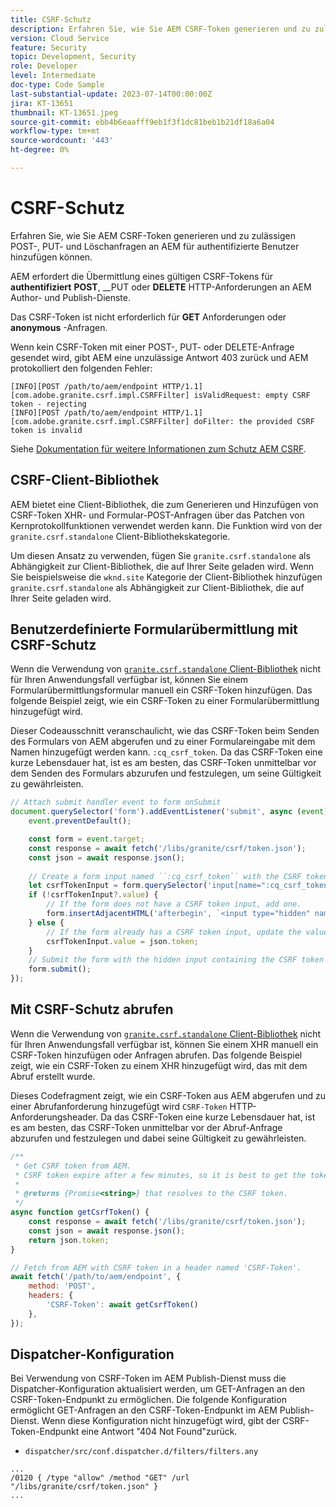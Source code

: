 ```yaml
---
title: CSRF-Schutz
description: Erfahren Sie, wie Sie AEM CSRF-Token generieren und zu zulässigen POST-, PUT- und Löschanfragen an AEM für authentifizierte Benutzer hinzufügen können.
version: Cloud Service
feature: Security
topic: Development, Security
role: Developer
level: Intermediate
doc-type: Code Sample
last-substantial-update: 2023-07-14T00:00:00Z
jira: KT-13651
thumbnail: KT-13651.jpeg
source-git-commit: ebb4b6eaafff9eb1f3f1dc81beb1b21df18a6a04
workflow-type: tm+mt
source-wordcount: '443'
ht-degree: 0%

---
```



# CSRF-Schutz

Erfahren Sie, wie Sie AEM CSRF-Token generieren und zu zulässigen POST-, PUT- und Löschanfragen an AEM für authentifizierte Benutzer hinzufügen können.

AEM erfordert die Übermittlung eines gültigen CSRF-Tokens für __authentifiziert__ __POST__, __PUT oder __DELETE__ HTTP-Anforderungen an AEM Author- und Publish-Dienste.

Das CSRF-Token ist nicht erforderlich für __GET__ Anforderungen oder __anonymous__ -Anfragen.

Wenn kein CSRF-Token mit einer POST-, PUT- oder DELETE-Anfrage gesendet wird, gibt AEM eine unzulässige Antwort 403 zurück und AEM protokolliert den folgenden Fehler:

```log
[INFO][POST /path/to/aem/endpoint HTTP/1.1][com.adobe.granite.csrf.impl.CSRFFilter] isValidRequest: empty CSRF token - rejecting
[INFO][POST /path/to/aem/endpoint HTTP/1.1][com.adobe.granite.csrf.impl.CSRFFilter] doFilter: the provided CSRF token is invalid
```

Siehe [Dokumentation für weitere Informationen zum Schutz AEM CSRF](https://experienceleague.adobe.com/docs/experience-manager-65/developing/introduction/csrf-protection.html).


## CSRF-Client-Bibliothek

AEM bietet eine Client-Bibliothek, die zum Generieren und Hinzufügen von CSRF-Token XHR- und Formular-POST-Anfragen über das Patchen von Kernprotokollfunktionen verwendet werden kann. Die Funktion wird von der `granite.csrf.standalone` Client-Bibliothekskategorie.

Um diesen Ansatz zu verwenden, fügen Sie `granite.csrf.standalone` als Abhängigkeit zur Client-Bibliothek, die auf Ihrer Seite geladen wird. Wenn Sie beispielsweise die `wknd.site` Kategorie der Client-Bibliothek hinzufügen `granite.csrf.standalone` als Abhängigkeit zur Client-Bibliothek, die auf Ihrer Seite geladen wird.

## Benutzerdefinierte Formularübermittlung mit CSRF-Schutz

Wenn die Verwendung von [`granite.csrf.standalone` Client-Bibliothek](#csrf-client-library) nicht für Ihren Anwendungsfall verfügbar ist, können Sie einem Formularübermittlungsformular manuell ein CSRF-Token hinzufügen. Das folgende Beispiel zeigt, wie ein CSRF-Token zu einer Formularübermittlung hinzugefügt wird.

Dieser Codeausschnitt veranschaulicht, wie das CSRF-Token beim Senden des Formulars von AEM abgerufen und zu einer Formulareingabe mit dem Namen hinzugefügt werden kann. `:cq_csrf_token`. Da das CSRF-Token eine kurze Lebensdauer hat, ist es am besten, das CSRF-Token unmittelbar vor dem Senden des Formulars abzurufen und festzulegen, um seine Gültigkeit zu gewährleisten.

```javascript
// Attach submit handler event to form onSubmit
document.querySelector('form').addEventListener('submit', async (event) => {
    event.preventDefault();

    const form = event.target;
    const response = await fetch('/libs/granite/csrf/token.json');
    const json = await response.json();
    
    // Create a form input named ``:cq_csrf_token`` with the CSRF token.
    let csrfTokenInput = form.querySelector('input[name=":cq_csrf_token"]');
    if (!csrfTokenInput?.value) {
        // If the form does not have a CSRF token input, add one.
        form.insertAdjacentHTML('afterbegin', `<input type="hidden" name=":cq_csrf_token" value="${json.token}">`);
    } else {
        // If the form already has a CSRF token input, update the value.
        csrfTokenInput.value = json.token;
    }
    // Submit the form with the hidden input containing the CSRF token
    form.submit();
});
```

## Mit CSRF-Schutz abrufen

Wenn die Verwendung von [`granite.csrf.standalone` Client-Bibliothek](#csrf-client-library) nicht für Ihren Anwendungsfall verfügbar ist, können Sie einem XHR manuell ein CSRF-Token hinzufügen oder Anfragen abrufen. Das folgende Beispiel zeigt, wie ein CSRF-Token zu einem XHR hinzugefügt wird, das mit dem Abruf erstellt wurde.

Dieses Codefragment zeigt, wie ein CSRF-Token aus AEM abgerufen und zu einer Abrufanforderung hinzugefügt wird `CSRF-Token` HTTP-Anforderungsheader. Da das CSRF-Token eine kurze Lebensdauer hat, ist es am besten, das CSRF-Token unmittelbar vor der Abruf-Anfrage abzurufen und festzulegen und dabei seine Gültigkeit zu gewährleisten.

```javascript
/**
 * Get CSRF token from AEM.
 * CSRF token expire after a few minutes, so it is best to get the token before each request.
 * 
 * @returns {Promise<string>} that resolves to the CSRF token.
 */
async function getCsrfToken() {
    const response = await fetch('/libs/granite/csrf/token.json');
    const json = await response.json();
    return json.token;
}

// Fetch from AEM with CSRF token in a header named 'CSRF-Token'.
await fetch('/path/to/aem/endpoint', {
    method: 'POST',
    headers: {
        'CSRF-Token': await getCsrfToken()
    },
});
```

## Dispatcher-Konfiguration

Bei Verwendung von CSRF-Token im AEM Publish-Dienst muss die Dispatcher-Konfiguration aktualisiert werden, um GET-Anfragen an den CSRF-Token-Endpunkt zu ermöglichen. Die folgende Konfiguration ermöglicht GET-Anfragen an den CSRF-Token-Endpunkt im AEM Publish-Dienst. Wenn diese Konfiguration nicht hinzugefügt wird, gibt der CSRF-Token-Endpunkt eine Antwort &quot;404 Not Found&quot;zurück.

* `dispatcher/src/conf.dispatcher.d/filters/filters.any`

```
...
/0120 { /type "allow" /method "GET" /url "/libs/granite/csrf/token.json" }
...
```
